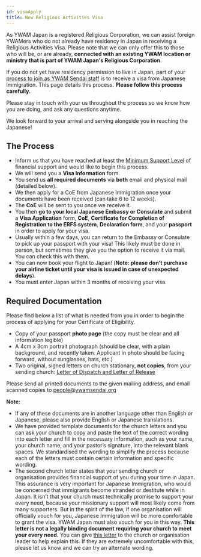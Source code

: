 ```yaml
---
id: visaApply
title: New Religious Activities Visa
---
```


As YWAM Japan is a registered Religious Corporation, we can assist foreign YWAMers who do not already have residency in Japan in receiving a Religious Activities Visa. Please note that we can only offer this to those who will be, or are already, **connected with an existing YWAM location or ministry that is part of YWAM Japan's Religious Corporation**.

If you do not yet have residency permission to live in Japan, part of your [process to join as YWAM Sendai staff](join.md) is to receive a visa from Japanese Immigration. This page details this process. **Please follow this process carefully.**

Please stay in touch with your us throughout the process so we know how you are doing, and ask any questions anytime.

We look forward to your arrival and serving alongside you in reaching the Japanese!

## The Process

- Inform us that you have reached at least the [Minimum Support Level](fundraising.md) of financial support and would like to begin this process.
- We will send you a **Visa Information** form.
- You send us **all required documents** via **both** email and physical mail (detailed below).
- We then apply for a CoE from Japanese Immigration once your documents have been received (can take 6 to 12 weeks).
- The **CoE** will be sent to you once we receive it.
- You then **go to your local Japanese Embassy or Consulate** and submit a **Visa Application** form, **CoE**, **Certificate for Completion of Registration to the ERFS system**, **Declaration form**, and your **passport** in order to apply for your visa.
- Usually within a few days, you can return to the Embassy or Consulate to pick up your passport with your visa! This likely must be done in person, but sometimes they give you the option to receive it via mail. You can check this with them.
- You can now book your flight to Japan! (**Note: please don’t purchase your airline ticket until your visa is issued in case of unexpected delays**).
- You must enter Japan within 3 months of receiving your visa.

## Required Documentation

Please find below a list of what is needed from you in order to begin the process of applying for your Certificate of Eligibility.

- Copy of your passport **photo page** (the copy must be clear and all information legible)
- A 4cm x 3cm portrait photograph (should be clear, with a plain background, and recently taken. Applicant in photo should be facing forward, without sunglasses, hats, etc.)
- Two original, signed letters on church stationary, **not copies**, from your sending church: [Letter of Dispatch and Letter of Release](https://docs.google.com/document/d/1lxulVT3zbsav8C8czrh-0BKM7FlXP-ekxYtn7zQK67g/edit?usp=sharing)

Please send all printed documents to the given mailing address, and email scanned copies to people@ywamsendai.org

**Note:** 

- If any of these documents are in another language other than English or Japanese, please also provide English or Japanese translations.
- We have provided template documents for the church letters and you can ask your church to copy and paste the text of the correct wording into each letter and fill in the necessary information, such as your name, your church name, and your pastor’s signature, into the relevant blank spaces. We standardised the wording to simplify the process because each of the letters must contain certain information and specific wording.
- The second church letter states that your sending church or organisation provides financial support of you during your time in Japan. This assurance is very important for Japanese Immigration, who would be concerned that immigrants become stranded or destitute while in Japan. It isn’t that your church must technically promise to support your every need, because your missionary support will most likely come from many supporters. But in the spirit of the law, if one organisation will officially vouch for you, Japanese Immigration will be more comfortable to grant the visa. YWAM Japan must also vouch for you in this way. **This letter is not a legally binding document requiring your church to meet your every need.** You can give [this letter](https://docs.google.com/document/d/1KKXTho_OyYNvdtzujvbaIqfp9yFA8uI2LY-5PyZIj2o/edit?usp=sharing) to the church or organisation leader to help explain this. If they are extremely uncomfortable with this, please let us know and we can try an alternate wording.
